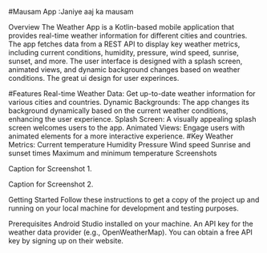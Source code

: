 #Mausam App :Janiye aaj ka mausam

Overview
The Weather App is a Kotlin-based mobile application that provides real-time weather information for different cities and countries.
The app fetches data from a REST API to display key weather metrics, including current conditions, humidity, pressure, wind speed, sunrise, sunset, and more.
The user interface is designed with a splash screen, animated views, and dynamic background changes based on weather conditions.
The great ui design for user experinces.

#Features
Real-time Weather Data: Get up-to-date weather information for various cities and countries.
Dynamic Backgrounds: The app changes its background dynamically based on the current weather conditions, enhancing the user experience.
Splash Screen: A visually appealing splash screen welcomes users to the app.
Animated Views: Engage users with animated elements for a more interactive experience.
#Key Weather Metrics:
Current temperature
Humidity
Pressure
Wind speed
Sunrise and sunset times
Maximum and minimum temperature
Screenshots

Caption for Screenshot 1.


Caption for Screenshot 2.

Getting Started
Follow these instructions to get a copy of the project up and running on your local machine for development and testing purposes.

Prerequisites
Android Studio installed on your machine.
An API key for the weather data provider (e.g., OpenWeatherMap). You can obtain a free API key by signing up on their website.

